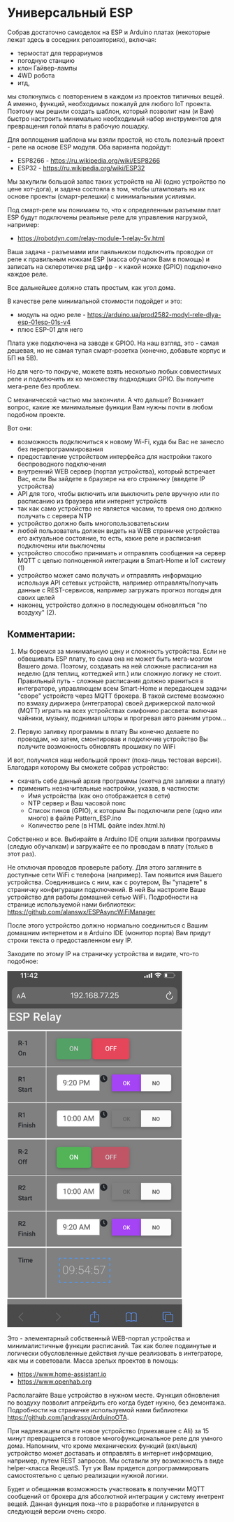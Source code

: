 # Универсальный ESP



Собрав достаточно самоделок на ESP и Arduino платах (некоторые лежат здесь в соседних репозиториях), включая:

- термостат для террариумов
- погодную станцию
- клон Гайвер-лампы
- 4WD робота 
- итд,

мы столкнулись с повторением в каждом из проектов типичных вещей. А именно, функций, необходимых пожалуй для любого IoT проекта. Поэтому мы решили создать шаблон, который позволит нам (и Вам) быстро настроить минимально необходимый набор инструментов для превращения голой платы в рабочую лошадку.

Для воплощения  шаблона мы взяли простой, но столь полезный проект - реле на основе ESP модуля. Оба варианта подойдут:

- ESP8266 - https://ru.wikipedia.org/wiki/ESP8266
- ESP32 - https://ru.wikipedia.org/wiki/ESP32

Мы закупили большой запас таких устройств на Ali (одно устройство по цене хот-дога), и задача состояла в том, чтобы штамповать на их основе проекты (смарт-релешки) с минимальными усилиями.

Под смарт-реле мы понимаем то, что к определенным разъемам плат ESP будут подключены реальные реле для управления нагрузкой, например:

- https://robotdyn.com/relay-module-1-relay-5v.html

Ваша задача - разъемами или паяльником подключить проводки от реле к правильным ножкам ESP (масса обучалок Вам в помощь) и записать на склеротичке ряд цифр - к какой ножке (GPIO) подключено каждое реле.

Все дальнейшее должно стать простым, как угол дома.

В качестве реле минимальной стоимости подойдет и это:

- модуль на одно реле - https://arduino.ua/prod2582-modyl-rele-dlya-esp-01esp-01s-v4
- плюс ESP-01 для него

Плата уже подключена на заводе к GPIO0. На наш взгляд, это - самая дешевая, но не самая тупая смарт-розетка (конечно, добавьте корпус и БП на 5В).

Но для чего-то покруче, можете взять несколько любых совместимых реле и подключить их ко множеству подходящих GPIO. Вы получите мега-реле без проблем.


С механической частью мы закончили. А что дальше?
Возникает вопрос, какие же минимальные функции Вам нужны почти в любом подобном проекте.

Вот они:

- возможность подключиться к новому Wi-Fi, куда бы Вас не занесло без перепрограммирования
- предоставление устройством интерфейса для настройки такого беспроводного подключения
- внутренний WEB сервер (портал устройства), который встречает Вас, если Вы зайдете в браузере на его страничку (введете IP устройства) 
- API для того, чтобы включить или выключить реле вручную или по расписанию из браузера или интернет устройств
- так как само устройство не является часами, то время оно должно получать с сервера NTP
- устройство должно быть многопользовательским
- любой пользователь должен видеть на WEB страничке устройства его актуальное состояние, то есть, какие реле и расписания подключены или выключены
- устройство способно принимать и отправлять сообщения на сервер MQTT с целью полноценной интеграции в Smart-Home и IoT систему (1)
- устройство может само получать и отправлять информацию используя API сетевых устройств, например отправлять/получать данные с REST-сервисов, например загружать прогноз погоды для своих целей
- наконец, устройство должно в последующем обновляться "по воздуху" (2).


## Комментарии:
1. Мы боремся за минимальную цену и сложность устройства. Если не обвешивать ESP плату, то сама она не может быть мега-мозгом Вашего дома. Поэтому, создавать на ней сложные расписания на неделю (для теплиц, коттеджей итп.) или сложную логику не стоит. Правильный путь - сложные расписания должно храниться в интеграторе, управляющем всем Smart-Home и передающем задачи "своре" устройств через MQTT брокера. В такой системе возможно по взмаху дирижера (интегратора) своей дирижерской палочкой (MQTT) играть на всех устройствах симфонию рассвета: включая чайники, музыку, поднимая шторы и прогревая авто ранним утром...

2. Первую заливку программы в плату Вы конечно делаете по проводам, но затем, смонтировав и подключив устройство Вы получите возможность обновлять прошивку по WiFi


И вот, получился наш небольшой проект (пока-лишь тестовая версия). Благодаря которому Вы сможете собрав устройство:

- скачать себе данный архив программы (скетча для заливки а плату)
- применить незначительные настройки, указав, в частности:
   - Имя устройства (как оно отображается в сети)
   - NTP сервер и Ваш часовой пояс
   - Список пинов (GPIO), к которым Вы подключили реле (одно или много) в файле Pattern_ESP.ino
   - Количество реле (в HTML файле index.html.h)

Собственно и все. Выбирайте в Arduino IDE опции заливки программы (следую обучалкам) и загружайте ее по проводам в плату (только в этот раз). 

Не отключая проводов проверьте работу. Для этого загляните в доступные сети WiFi с телефона (например). Там появится имя Вашего устройства. Соединившись с ним, как с роутером, Вы "упадете" в страничку конфигурации подключений. В ней Вы настроите Ваше устройство для работы домашней сетью WiFi. Подробности на странице используемой нами библиотеки: https://github.com/alanswx/ESPAsyncWiFiManager
 

После этого устройство должно нормально соединиться с Вашим домашним интернетом и в Arduino IDE (монитор порта) Вам придут строки текста о предоставленном ему IP.

Заходите по этому IP на страничку устройства и видите, что-то подобное:

<p align="left">
  <img src="assets/home.jpeg" width="400" title="Screen">
</p>

Это - элементарный собственный WEB-портал устройства и минималистичные функции расписаний. Так как более подвинутые и логически обусловленные действия лучше реализовать в интеграторе, как мы и советовали. Масса зрелых проектов в помощь:

- https://www.home-assistant.io
- https://www.openhab.org 

Располагайте Ваше устройство в нужном месте. Функция обновления по воздуху позволит апгрейдить его когда будет нужно, без демонтажа. Подробности на страничке используемой нами библиотеки https://github.com/jandrassy/ArduinoOTA.

При надлежащем опыте новое устройство (приехавшее с Ali) за 15 минут превращается в готовое многофункциональное реле для умного дома. Напомним, что кроме механических функций (вкл/выкл) устройство может доставать и отправлять в интернет информацию, например, путем REST запросов. Мы оставили эту возможность в виде helper-класса ReqeustS. Тут уж Вам придется допрограммировать самостоятельно с целью реализации нужной логики. 

Будет и обещанная возможность участвовать в получении MQTT сообщений от брокера для абсолютной интеграции у систему инетрент вещей. Данная функция пока-что в разработке и планируется в следующей версии очень скоро.





